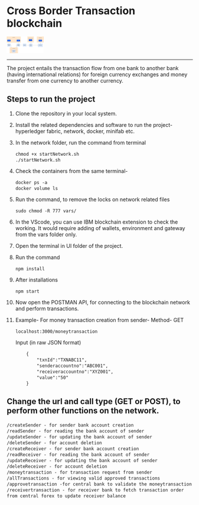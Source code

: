 # Cross Border Transaction blockchain
<img src="https://github.com/rsingh0101/crossborder-hyperledger/blob/main/cross-borders.svg" width="100">

----

The project entails the transaction flow from one bank to another bank (having international relations) for foreign currency exchanges and money transfer from one currency to another currency.

## Steps to run the project
1. Clone the repository in your local system.
2. Install the related dependencies and software to run the project- hyperledger fabric, network, docker, minifab etc.
3. In the network folder, run the command from terminal
    ```
    chmod +x startNetwork.sh
    ./startNetwork.sh
    ```
4. Check the containers from the same terminal-
    ```
    docker ps -a
    docker volume ls
    ```
5. Run the command, to remove the locks on network related files
    ```
    sudo chmod -R 777 vars/
    ```
6. In the VScode, you can use IBM blockchain extension to check the working. It would require adding of wallets, environment and gateway from the vars folder only.
7. Open the terminal in UI folder of the project.
8. Run the command
    ```
    npm install
    ```
9. After installations
    ```
    npm start
    ```

10. Now open the POSTMAN API, for connecting to the blockchain network and perform transactions.
11. Example- 
    For money transaction creation from sender-
    Method- GET
    ```
    localhost:3000/moneytransaction
    ```
    Input (in raw JSON format)
    ```
        {
            "txnId":"TXNABC11",
            "senderaccountno":"ABC001",
            "receiveraccountno":"XYZ001",
            "value":"50"
        }
    ```
    
## Change the url and call type (GET or POST), to perform other functions on the network.
    /createSender - for sender bank account creation
    /readSender - for reading the bank account of sender
    /updateSender - for updating the bank account of sender
    /deleteSender - for account deletion
    /createReceiver - for sender bank account creation
    /readReceiver - for reading the bank account of sender
    /updateReceiver - for updating the bank account of sender
    /deleteReceiver - for account deletion
    /moneytransaction - for transaction request from sender
    /allTransactions - for viewing valid approved transactions
    /approvetransaction -for central bank to validate the moneytransaction
    /receivertransaction - for receiver bank to fetch transaction order from central forex to update receiver balance
    
